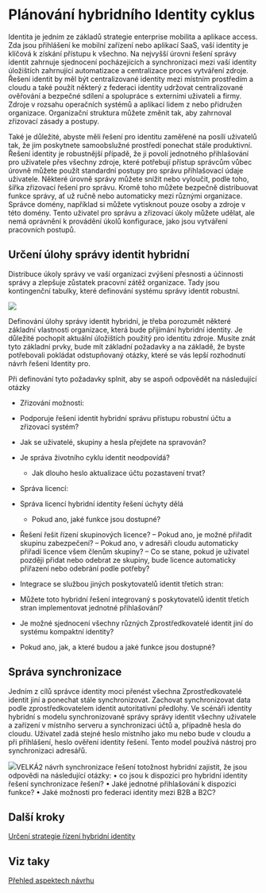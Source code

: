 <properties
    pageTitle="Azure Active Directory hybridní identity návrh aspektech - zjistěte úlohy správy identit hybridní | Microsoft Azure"
    description="Řízení přístupu podmíněné zkontroluje Azure Active Directory určité podmínky, které jste vybrali při ověřování uživatele a před umožněním přístup k aplikaci. Když jsou splněné tyto podmínky, uživatel ověření a povolený přístup k aplikaci."
    documentationCenter=""
    services="active-directory"
    authors="billmath"
    manager="femila"
    editor=""/>

<tags
    ms.service="active-directory"
    ms.devlang="na"
    ms.topic="article"
    ms.tgt_pltfrm="na"
    ms.workload="identity" 
    ms.date="08/08/2016"
    ms.author="billmath"/>

# <a name="plan-for-hybrid-identity-lifecycle"></a>Plánování hybridního Identity cyklus 

Identita je jedním ze základů strategie enterprise mobilita a aplikace access. Zda jsou přihlášení ke mobilní zařízení nebo aplikací SaaS, vaší identity je klíčová k získání přístupu k všechno. Na nejvyšší úrovni řešení správy identit zahrnuje sjednocení pocházejících a synchronizaci mezi vaší identity úložištích zahrnující automatizace a centralizace proces vytváření zdroje. Řešení identit by měl být centralizované identity mezi místním prostředím a cloudu a také použít některý z federaci identity udržovat centralizované ověřování a bezpečné sdílení a spolupráce s externími uživateli a firmy. Zdroje v rozsahu operačních systémů a aplikací lidem z nebo přidružen organizace. Organizační struktura můžete změnit tak, aby zahrnoval zřizovací zásady a postupy.

Také je důležité, abyste měli řešení pro identitu zaměřené na posílí uživatelů tak, že jim poskytnete samoobslužné prostředí ponechat stále produktivní. Řešení identity je robustnější případě, že ji povolí jednotného přihlašování pro uživatele přes všechny zdroje, které potřebují přístup správcům vůbec úrovně můžete použít standardní postupy pro správu přihlašovací údaje uživatele. Některé úrovně správy můžete snížit nebo vyloučit, podle toho, šířka zřizovací řešení pro správu. Kromě toho můžete bezpečně distribuovat funkce správy, ať už ručně nebo automaticky mezi různými organizace. Správce domény, například si můžete vytisknout pouze osoby a zdroje v této domény. Tento uživatel pro správu a zřizovací úkoly můžete udělat, ale nemá oprávnění k provádění úkolů konfigurace, jako jsou vytváření pracovních postupů.


## <a name="determine-hybrid-identity-management-tasks"></a>Určení úlohy správy identit hybridní
Distribuce úkoly správy ve vaší organizaci zvýšení přesnosti a účinnosti správy a zlepšuje zůstatek pracovní zátěž organizace. Tady jsou kontingenční tabulky, které definování systému správy identit robustní.

 ![](./media/hybrid-id-design-considerations/Identity_management_considerations.png)


Definování úlohy správy identit hybridní, je třeba porozumět některé základní vlastnosti organizace, která bude přijímání hybridní identity. Je důležité pochopit aktuální úložištích použitý pro identitu zdroje. Musíte znát tyto základní prvky, bude mít základní požadavky a na základě, že byste potřebovali pokládat odstupňovaný otázky, které se vás lepší rozhodnutí návrh řešení Identity pro.  

Při definování tyto požadavky splnit, aby se aspoň odpovědět na následující otázky

- Zřizování možnosti: 
 - Podporuje řešení identit hybridní správu přístupu robustní účtu a zřizovací systém?
 - Jak se uživatelé, skupiny a hesla přejdete na spravován?
 - Je správa životního cyklu identit neodpovídá? 
      - Jak dlouho heslo aktualizace účtu pozastavení trvat?
      
- Správa licencí: 
 - Správa licencí hybridní identity řešení úchyty dělá
     - Pokud ano, jaké funkce jsou dostupné?
- Řešení řešit řízení skupinových licence? 
      – Pokud ano, je možné přiřadit skupinu zabezpečení? 
       – Pokud ano, v adresáři cloudu automaticky přiřadí licence všem členům skupiny? 
        – Co se stane, pokud je uživatel později přidat nebo odebrat ze skupiny, bude licence automaticky přiřazení nebo odebrání podle potřeby? 

- Integrace se službou jiných poskytovatelů identit třetích stran:
- Můžete toto hybridní řešení integrovaný s poskytovatelů identit třetích stran implementovat jednotné přihlašování?
- Je možné sjednocení všechny různých Zprostředkovatelé identit jiní do systému kompaktní identity?
- Pokud ano, jak, a které budou a jaké funkce jsou dostupné?

## <a name="synchronization-management"></a>Správa synchronizace
Jedním z cílů správce identity moci přenést všechna Zprostředkovatelé identit jiní a ponechat stále synchronizovat. Zachovat synchronizovat data podle zprostředkovatelem identit autoritativní předlohy. Ve scénáři identity hybridní s modelu synchronizované správy správy identit všechny uživatele a zařízení v místního serveru a synchronizaci účtů a, případně hesla do cloudu. Uživatel zadá stejné heslo místního jako mu nebo bude v cloudu a při přihlášení, heslo ověření identity řešení. Tento model používá nástroj pro synchronizaci adresářů.
 
![](./media/hybrid-id-design-considerations/Directory_synchronization.png)VELKÁ2 návrh synchronizace řešení totožnost hybridní zajistit, že jsou odpovědi na následující otázky: • co jsou k dispozici pro hybridní identity řešení synchronizace řešení?
• Jaké jednotné přihlašování k dispozici funkce?
• Jaké možnosti pro federaci identity mezi B2B a B2C?

## <a name="next-steps"></a>Další kroky
[Určení strategie řízení hybridní identity](active-directory-hybrid-identity-design-considerations-lifecycle-adoption-strategy.md)


## <a name="see-also"></a>Viz taky
[Přehled aspektech návrhu](active-directory-hybrid-identity-design-considerations-overview.md)

